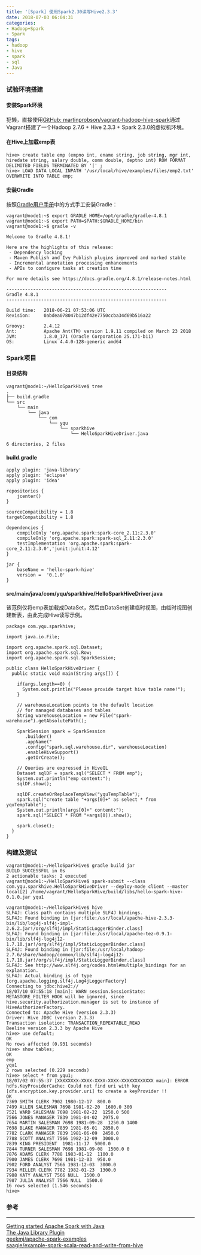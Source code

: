 ```yaml
---
title: '[Spark] 使用Spark2.30读写Hive2.3.3'
date: 2018-07-03 06:04:31
categories: 
- Hadoop+Spark
- Spark
tags: 
- hadoop
- hive
- spark
- sql
- Java
---
```


### 试验环境搭建

#### 安装Spark环境
犯懒，直接使用[GitHub: martinprobson/vagrant-hadoop-hive-spark](https://github.com/martinprobson/vagrant-hadoop-hive-spark/releases)通过Vagrant搭建了一个Hadoop 2.7.6 + Hive 2.3.3 + Spark 2.3.0的虚拟机环境。
#### 在Hive上加载emp表
```
hive> create table emp (empno int, ename string, job string, mgr int, hiredate string, salary double, comm double, deptno int) ROW FORMAT DELIMITED FIELDS TERMINATED BY '|' ;
hive> LOAD DATA LOCAL INPATH '/usr/local/hive/examples/files/emp2.txt' OVERWRITE INTO TABLE emp;
```
#### 安装Gradle
按照[Gradle用户手册](https://docs.gradle.org/current/userguide/installation.html)中的方式手工安装Gradle：
```
vagrant@node1:~$ export GRADLE_HOME=/opt/gradle/gradle-4.8.1
vagrant@node1:~$ export PATH=$PATH:$GRADLE_HOME/bin
vagrant@node1:~$ gradle -v

Welcome to Gradle 4.8.1!

Here are the highlights of this release:
 - Dependency locking
 - Maven Publish and Ivy Publish plugins improved and marked stable
 - Incremental annotation processing enhancements
 - APIs to configure tasks at creation time

For more details see https://docs.gradle.org/4.8.1/release-notes.html

------------------------------------------------------------
Gradle 4.8.1
------------------------------------------------------------

Build time:   2018-06-21 07:53:06 UTC
Revision:     0abdea078047b12df42e7750ccba34d69b516a22

Groovy:       2.4.12
Ant:          Apache Ant(TM) version 1.9.11 compiled on March 23 2018
JVM:          1.8.0_171 (Oracle Corporation 25.171-b11)
OS:           Linux 4.4.0-128-generic amd64
```

### Spark项目

#### 目录结构
```
vagrant@node1:~/HelloSparkHive$ tree
.
├── build.gradle
└── src
    └── main
        └── java
            └── com
                └── yqu
                    └── sparkhive
                        └── HelloSparkHiveDriver.java

6 directories, 2 files
```
#### build.gradle
```
apply plugin: 'java-library'
apply plugin: 'eclipse'
apply plugin: 'idea'

repositories {
    jcenter()
}

sourceCompatibility = 1.8
targetCompatibility = 1.8

dependencies {
    compileOnly 'org.apache.spark:spark-core_2.11:2.3.0'
    compileOnly 'org.apache.spark:spark-sql_2.11:2.3.0'
    testImplementation 'org.apache.spark:spark-core_2.11:2.3.0','junit:junit:4.12'
}

jar {
    baseName = 'hello-spark-hive'
    version =  '0.1.0'
}
```
#### src/main/java/com/yqu/sparkhive/HelloSparkHiveDriver.java
该范例仅将emp表加载成DataSet，然后由DataSet创建临时视图，由临时视图创建新表，由此完成Hive读写示例。
```
package com.yqu.sparkhive;

import java.io.File;

import org.apache.spark.sql.Dataset;
import org.apache.spark.sql.Row;
import org.apache.spark.sql.SparkSession;

public class HelloSparkHiveDriver {
  public static void main(String args[]) {

    if(args.length==0) {
      System.out.println("Please provide target hive table name!");
    }

    // warehouseLocation points to the default location 
    // for managed databases and tables
    String warehouseLocation = new File("spark-warehouse").getAbsolutePath();

    SparkSession spark = SparkSession
       .builder()
       .appName("
       .config("spark.sql.warehouse.dir", warehouseLocation)
       .enableHiveSupport()
       .getOrCreate();

    // Queries are expressed in HiveQL
    Dataset sqlDF = spark.sql("SELECT * FROM emp");
    System.out.println("emp content:");
    sqlDF.show();

    sqlDF.createOrReplaceTempView("yquTempTable");
    spark.sql("create table "+args[0]+" as select * from yquTempTable");
    System.out.println(args[0]+" content:");
    spark.sql("SELECT * FROM "+args[0]).show();

    spark.close();
  }
}
```

### 构建及测试

```
vagrant@node1:~/HelloSparkHive$ gradle build jar
BUILD SUCCESSFUL in 0s
2 actionable tasks: 2 executed
vagrant@node1:~/HelloSparkHive$ spark-submit --class com.yqu.sparkhive.HelloSparkHiveDriver --deploy-mode client --master local[2] /home/vagrant/HelloSparkHive/build/libs/hello-spark-hive-0.1.0.jar yqu1

vagrant@node1:~/HelloSparkHive$ hive
SLF4J: Class path contains multiple SLF4J bindings.
SLF4J: Found binding in [jar:file:/usr/local/apache-hive-2.3.3-bin/lib/log4j-slf4j-impl-2.6.2.jar!/org/slf4j/impl/StaticLoggerBinder.class]
SLF4J: Found binding in [jar:file:/usr/local/apache-tez-0.9.1-bin/lib/slf4j-log4j12-1.7.10.jar!/org/slf4j/impl/StaticLoggerBinder.class]
SLF4J: Found binding in [jar:file:/usr/local/hadoop-2.7.6/share/hadoop/common/lib/slf4j-log4j12-1.7.10.jar!/org/slf4j/impl/StaticLoggerBinder.class]
SLF4J: See http://www.slf4j.org/codes.html#multiple_bindings for an explanation.
SLF4J: Actual binding is of type [org.apache.logging.slf4j.Log4jLoggerFactory]
Connecting to jdbc:hive2://
18/07/10 07:55:18 [main]: WARN session.SessionState: METASTORE_FILTER_HOOK will be ignored, since hive.security.authorization.manager is set to instance of HiveAuthorizerFactory.
Connected to: Apache Hive (version 2.3.3)
Driver: Hive JDBC (version 2.3.3)
Transaction isolation: TRANSACTION_REPEATABLE_READ
Beeline version 2.3.3 by Apache Hive
hive> use default;
OK
No rows affected (0.931 seconds)
hive> show tables;
OK
emp
yqu1
2 rows selected (0.229 seconds)
hive> select * from yqu1;
18/07/02 07:55:37 [XXXXXXXX-XXXX-XXXX-XXXX-XXXXXXXXXXXX main]: ERROR hdfs.KeyProviderCache: Could not find uri with key [dfs.encryption.key.provider.uri] to create a keyProvider !!
OK
7369 SMITH CLERK 7902 1980-12-17  800.0
7499 ALLEN SALESMAN 7698 1981-02-20  1600.0 300
7521 WARD SALESMAN 7698 1981-02-22  1250.0 500
7566 JONES MANAGER 7839 1981-04-02  2975.0
7654 MARTIN SALESMAN 7698 1981-09-28  1250.0 1400
7698 BLAKE MANAGER 7839 1981-05-01  2850.0
7782 CLARK MANAGER 7839 1981-06-09  2450.0
7788 SCOTT ANALYST 7566 1982-12-09  3000.0
7839 KING PRESIDENT  1981-11-17  5000.0
7844 TURNER SALESMAN 7698 1981-09-08  1500.0 0
7876 ADAMS CLERK 7788 1983-01-12  1100.0
7900 JAMES CLERK 7698 1981-12-03  950.0
7902 FORD ANALYST 7566 1981-12-03  3000.0
7934 MILLER CLERK 7782 1982-01-23  1300.0
7988 KATY ANALYST 7566 NULL  1500.0
7987 JULIA ANALYST 7566 NULL  1500.0
16 rows selected (1.546 seconds)
hive>
```

### 参考
******
[Getting started Apache Spark with Java](https://www.geekmj.org/apache-spark/java-getting-started-725/)  
[The Java Library Plugin](https://docs.gradle.org/current/userguide/java_library_plugin.html)  
[geekmj/apache-spark-examples](https://github.com/geekmj/apache-spark-examples)  
[saagie/example-spark-scala-read-and-write-from-hive](https://github.com/saagie/example-spark-scala-read-and-write-from-hive)  